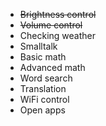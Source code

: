 - ~~Brightness control~~
- ~~Volume control~~
- Checking weather
- Smalltalk
- Basic math
- Advanced math
- Word search
- Translation
- WiFi control
- Open apps
